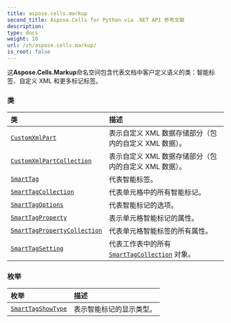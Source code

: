 ```yaml
---
title: aspose.cells.markup
second_title: Aspose.Cells for Python via .NET API 参考文献
description:
type: docs
weight: 10
url: /zh/aspose.cells.markup/
is_root: false
---
```

这**Aspose.Cells.Markup**命名空间包含代表文档中客户定义语义的类：智能标签、自定义 XML 和更多标记标签。

### 类
|类|描述|
| :- | :- |
| [`CustomXmlPart`](/cells/python-net/zh/aspose.cells.markup/customxmlpart) |表示自定义 XML 数据存储部分（包内的自定义 XML 数据）。|
| [`CustomXmlPartCollection`](/cells/python-net/zh/aspose.cells.markup/customxmlpartcollection) |表示自定义 XML 数据存储部分（包内的自定义 XML 数据）。|
| [`SmartTag`](/cells/python-net/zh/aspose.cells.markup/smarttag) |代表智能标签。|
| [`SmartTagCollection`](/cells/python-net/zh/aspose.cells.markup/smarttagcollection) |代表单元格中的所有智能标记。|
| [`SmartTagOptions`](/cells/python-net/zh/aspose.cells.markup/smarttagoptions) |代表智能标记的选项。|
| [`SmartTagProperty`](/cells/python-net/zh/aspose.cells.markup/smarttagproperty) |表示单元格智能标记的属性。|
| [`SmartTagPropertyCollection`](/cells/python-net/zh/aspose.cells.markup/smarttagpropertycollection) |代表单元格智能标签的所有属性。|
| [`SmartTagSetting`](/cells/python-net/zh/aspose.cells.markup/smarttagsetting) |代表工作表中的所有 [`SmartTagCollection`](/cells/python-net/zh/aspose.cells.markup/smarttagcollection) 对象。|


### 枚举
|枚举|描述|
| :- | :- |
| [`SmartTagShowType`](/cells/python-net/zh/aspose.cells.markup/smarttagshowtype) |表示智能标记的显示类型。|


